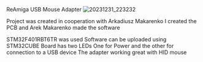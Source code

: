 ReAmiga USB Mouse Adapter 
![20231231_223232](https://github.com/kulamario/ReAmiga-1200-Mouse-USB/assets/62314932/b644df1d-b358-4482-8803-f94b73c22d4e)

Project was created in cooperation with Arkadiusz Makarenko
I created the PCB and Arek Makarenko made the software

STM32F401RBT6TR was used
Software can be uploaded using STM32CUBE
Board has two LEDs 
One for Power and the other for connection to a USB device
The adapter working great with HID mouse
